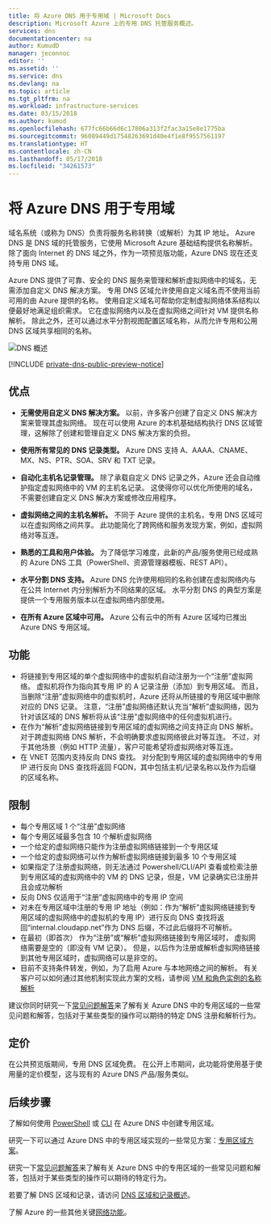 ```yaml
---
title: 将 Azure DNS 用于专用域 | Microsoft Docs
description: Microsoft Azure 上的专用 DNS 托管服务概述。
services: dns
documentationcenter: na
author: KumudD
manager: jeconnoc
editor: ''
ms.assetid: ''
ms.service: dns
ms.devlang: na
ms.topic: article
ms.tgt_pltfrm: na
ms.workload: infrastructure-services
ms.date: 03/15/2018
ms.author: kumud
ms.openlocfilehash: 677fc66b66d6c17806a313f2fac3a15e8e1775ba
ms.sourcegitcommit: 96089449d17548263691d40e4f1e8f9557561197
ms.translationtype: HT
ms.contentlocale: zh-CN
ms.lasthandoff: 05/17/2018
ms.locfileid: "34261573"
---
```

# <a name="using-azure-dns-for-private-domains"></a>将 Azure DNS 用于专用域
域名系统（或称为 DNS）负责将服务名称转换（或解析）为其 IP 地址。 Azure DNS 是 DNS 域的托管服务，它使用 Microsoft Azure 基础结构提供名称解析。  除了面向 Internet 的 DNS 域之外，作为一项预览版功能，Azure DNS 现在还支持专用 DNS 域。  
 
Azure DNS 提供了可靠、安全的 DNS 服务来管理和解析虚拟网络中的域名，无需添加自定义 DNS 解决方案。 专用 DNS 区域允许使用自定义域名而不使用当前可用的由 Azure 提供的名称。  使用自定义域名可帮助你定制虚拟网络体系结构以便最好地满足组织需求。 它在虚拟网络内以及在虚拟网络之间针对 VM 提供名称解析。 除此之外，还可以通过水平分割视图配置区域名称，从而允许专用和公用 DNS 区域共享相同的名称。

![DNS 概述](./media/private-dns-overview/scenario.png)

[!INCLUDE [private-dns-public-preview-notice](../../includes/private-dns-public-preview-notice.md)]

## <a name="benefits"></a>优点

* **无需使用自定义 DNS 解决方案。** 以前，许多客户创建了自定义 DNS 解决方案来管理其虚拟网络。  现在可以使用 Azure 的本机基础结构执行 DNS 区域管理，这解除了创建和管理自定义 DNS 解决方案的负担。

* **使用所有常见的 DNS 记录类型。**  Azure DNS 支持 A、AAAA、CNAME、MX、NS、PTR、SOA、SRV 和 TXT 记录。

* **自动化主机名记录管理。** 除了承载自定义 DNS 记录之外，Azure 还会自动维护指定虚拟网络中的 VM 的主机名记录。  这使得你可以优化所使用的域名，不需要创建自定义 DNS 解决方案或修改应用程序。

* **虚拟网络之间的主机名解析。** 不同于 Azure 提供的主机名，专用 DNS 区域可以在虚拟网络之间共享。  此功能简化了跨网络和服务发现方案，例如，虚拟网络对等互连。

* **熟悉的工具和用户体验。** 为了降低学习难度，此新的产品/服务使用已经成熟的 Azure DNS 工具（PowerShell、资源管理器模板、REST API）。

* **水平分割 DNS 支持。** Azure DNS 允许使用相同的名称创建在虚拟网络内与在公共 Internet 内分别解析为不同结果的区域。  水平分割 DNS 的典型方案是提供一个专用服务版本以在虚拟网络内部使用。

* **在所有 Azure 区域中可用。** Azure 公有云中的所有 Azure 区域均已推出 Azure DNS 专用区域。 


## <a name="capabilities"></a>功能 
* 将链接到专用区域的单个虚拟网络中的虚拟机自动注册为一个“注册”虚拟网络。 虚拟机将作为指向其专用 IP 的 A 记录注册（添加）到专用区域。 而且，当删除“注册”虚拟网络中的虚拟机时，Azure 还将从所链接的专用区域中删除对应的 DNS 记录。 注意，“注册”虚拟网络还默认充当“解析”虚拟网络，因为针对该区域的 DNS 解析将从该“注册”虚拟网络中的任何虚拟机进行。 
* 在作为“解析”虚拟网络链接到专用区域的虚拟网络之间支持正向 DNS 解析。 对于跨虚拟网络 DNS 解析，不会明确要求虚拟网络彼此对等互连。 不过，对于其他场景（例如 HTTP 流量），客户可能希望将虚拟网络对等互连。
* 在 VNET 范围内支持反向 DNS 查找。 对分配到专用区域的虚拟网络中的专用 IP 进行反向 DNS 查找将返回 FQDN，其中包括主机/记录名称以及作为后缀的区域名称。 


## <a name="limitations"></a>限制
* 每个专用区域 1 个“注册”虚拟网络
* 每个专用区域最多包含 10 个解析虚拟网络
* 一个给定的虚拟网络只能作为注册虚拟网络链接到一个专用区域
* 一个给定的虚拟网络可以作为解析虚拟网络链接到最多 10 个专用区域
* 如果指定了注册虚拟网络，则无法通过 Powershell/CLI/API 查看或检索注册到专用区域的虚拟网络中的 VM 的 DNS 记录，但是，VM 记录确实已注册并且会成功解析
* 反向 DNS 仅适用于“注册”虚拟网络中的专用 IP 空间
* 对未在专用区域中注册的专用 IP 地址（例如：作为“解析”虚拟网络链接到专用区域的虚拟网络中的虚拟机的专用 IP）进行反向 DNS 查找将返回“internal.cloudapp.net”作为 DNS 后缀，不过此后缀将不可解析。   
* 在最初（即首次） 作为“注册”或“解析”虚拟网络链接到专用区域时， 虚拟网络需要是空的（即没有 VM 记录）。 但是，以后作为注册或解析虚拟网络链接到其他专用区域时，虚拟网络可以是非空的。 
* 目前不支持条件转发，例如，为了启用 Azure 与本地网络之间的解析。 有关客户可以如何通过其他机制实现此方案的文档，请参阅 [VM 和角色实例的名称解析](../virtual-network/virtual-networks-name-resolution-for-vms-and-role-instances.md)

建议你同时研究一下[常见问题解答](./dns-faq.md#private-dns)来了解有关 Azure DNS 中的专用区域的一些常见问题和解答，包括对于某些类型的操作可以期待的特定 DNS 注册和解析行为。 


## <a name="pricing"></a>定价

在公共预览版期间，专用 DNS 区域免费。 在公开上市期间，此功能将使用基于使用量的定价模型，这与现有的 Azure DNS 产品/服务类似。 


## <a name="next-steps"></a>后续步骤

了解如何使用 [PowerShell](./private-dns-getstarted-powershell.md) 或 [CLI](./private-dns-getstarted-cli.md) 在 Azure DNS 中创建专用区域。

研究一下可以通过 Azure DNS 中的专用区域实现的一些常见方案：[专用区域方案](./private-dns-scenarios.md)。

研究一下[常见问题解答](./dns-faq.md#private-dns)来了解有关 Azure DNS 中的专用区域的一些常见问题和解答，包括对于某些类型的操作可以期待的特定行为。 

若要了解 DNS 区域和记录，请访问 [DNS 区域和记录概述](dns-zones-records.md)。

了解 Azure 的一些其他关键[网络功能](../networking/networking-overview.md)。

